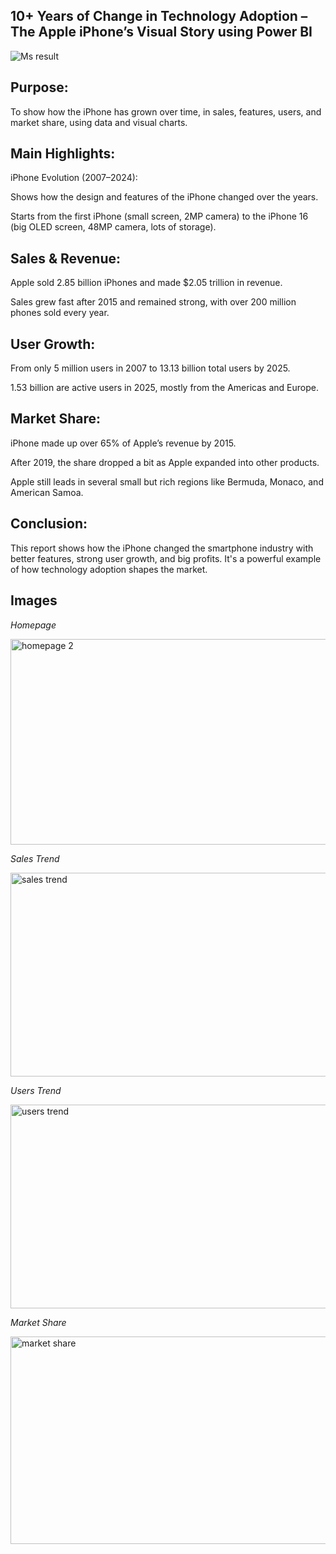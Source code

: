 ## 10+ Years of Change in Technology Adoption – The Apple iPhone’s Visual Story using Power BI

![Ms  result](https://github.com/user-attachments/assets/72c0d228-0767-4543-acdc-e3c874ac2574)

## Purpose:
To show how the iPhone has grown over time, in sales, features, users, and market share, using data and visual charts.

## Main Highlights:
iPhone Evolution (2007–2024):

Shows how the design and features of the iPhone changed over the years.

Starts from the first iPhone (small screen, 2MP camera) to the iPhone 16 (big OLED screen, 48MP camera, lots of storage).

## Sales & Revenue:

Apple sold 2.85 billion iPhones and made $2.05 trillion in revenue.

Sales grew fast after 2015 and remained strong, with over 200 million phones sold every year.

## User Growth:

From only 5 million users in 2007 to 13.13 billion total users by 2025.

1.53 billion are active users in 2025, mostly from the Americas and Europe.

## Market Share:

iPhone made up over 65% of Apple’s revenue by 2015.

After 2019, the share dropped a bit as Apple expanded into other products.

Apple still leads in several small but rich regions like Bermuda, Monaco, and American Samoa.

## Conclusion:
This report shows how the iPhone changed the smartphone industry with better features, strong user growth, and big profits. It's a powerful example of how technology adoption shapes the market.

## Images

*Homepage*

<img width="581" height="329" alt="homepage 2" src="https://github.com/user-attachments/assets/6e9f8f1e-48d0-44c2-9f60-87a9cb297654" />

*Sales Trend*

<img width="576" height="326" alt="sales trend" src="https://github.com/user-attachments/assets/5ff00d52-0cdb-459e-b649-1b78e54d497f" />

*Users Trend*

<img width="577" height="326" alt="users trend" src="https://github.com/user-attachments/assets/4efaa781-b6e9-4b79-8f67-032ea3ed6ab7" />

*Market Share*

<img width="577" height="332" alt="market share" src="https://github.com/user-attachments/assets/836f3dd4-1aef-483c-bb30-5cab34973f57" />
